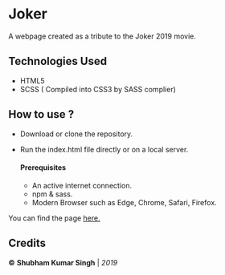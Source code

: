
# Joker
A webpage created as a tribute to the Joker 2019 movie.

## Technologies Used
- HTML5
- SCSS ( Compiled into CSS3 by SASS complier)


## How to use ?

- Download or clone the repository.
- Run the index.html file directly or on a local server.

  #### Prerequisites

  - An active internet connection.
  - npm & sass.
  - Modern Browser such as Edge, Chrome, Safari, Firefox.


You can find the page [here.](https://shubham0812.github.io/Joker/)


## Credits

**©** **Shubham Kumar Singh** | *2019*
